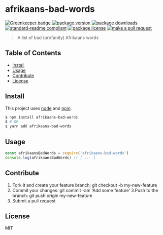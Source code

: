 
# afrikaans-bad-words

[![Greenkeeper badge](https://badges.greenkeeper.io/tiaanduplessis/afrikaans-bad-words.svg)](https://greenkeeper.io/)
[![package version](https://img.shields.io/npm/v/afrikaans-bad-words.svg?style=flat-square)](https://npmjs.org/package/afrikaans-bad-words)
[![package downloads](https://img.shields.io/npm/dm/afrikaans-bad-words.svg?style=flat-square)](https://npmjs.org/package/afrikaans-bad-words)
[![standard-readme compliant](https://img.shields.io/badge/readme%20style-standard-brightgreen.svg?style=flat-square)](https://github.com/RichardLitt/standard-readme)
[![package license](https://img.shields.io/npm/l/afrikaans-bad-words.svg?style=flat-square)](https://npmjs.org/package/afrikaans-bad-words)
[![make a pull request](https://img.shields.io/badge/PRs-welcome-brightgreen.svg?style=flat-square)](http://makeapullrequest.com)

> A list of bad (profanity) Afrikaans words

## Table of Contents

- [Install](#install)
- [Usage](#usage)
- [Contribute](#contribute)
- [License](#License)

## Install

This project uses [node](https://nodejs.org) and [npm](https://www.npmjs.com). 

```sh
$ npm install afrikaans-bad-words
$ # OR
$ yarn add afrikaans-bad-words
```

## Usage

```js
const afrikaansBadWords = require('afrikaans-bad-words')
console.log(afrikaansBadWords) // [ ... ]

```

## Contribute

1. Fork it and create your feature branch: git checkout -b my-new-feature
2. Commit your changes: git commit -am 'Add some feature'
3.Push to the branch: git push origin my-new-feature 
4. Submit a pull request

## License

MIT
    